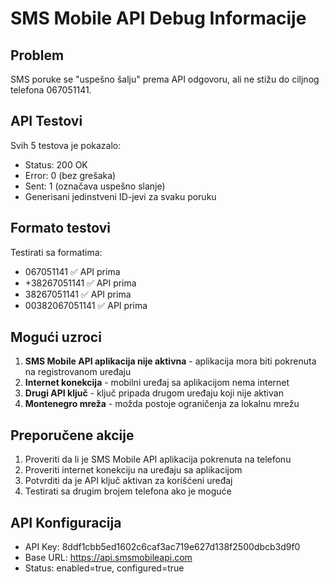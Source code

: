 # SMS Mobile API Debug Informacije

## Problem
SMS poruke se "uspešno šalju" prema API odgovoru, ali ne stižu do ciljnog telefona 067051141.

## API Testovi
Svih 5 testova je pokazalo:
- Status: 200 OK
- Error: 0 (bez grešaka) 
- Sent: 1 (označava uspešno slanje)
- Generisani jedinstveni ID-jevi za svaku poruku

## Formato testovi
Testirati sa formatima:
- 067051141 ✅ API prima
- +38267051141 ✅ API prima  
- 38267051141 ✅ API prima
- 00382067051141 ✅ API prima

## Mogući uzroci
1. **SMS Mobile API aplikacija nije aktivna** - aplikacija mora biti pokrenuta na registrovanom uređaju
2. **Internet konekcija** - mobilni uređaj sa aplikacijom nema internet
3. **Drugi API ključ** - ključ pripada drugom uređaju koji nije aktivan
4. **Montenegro mreža** - možda postoje ograničenja za lokalnu mrežu

## Preporučene akcije
1. Proveriti da li je SMS Mobile API aplikacija pokrenuta na telefonu
2. Proveriti internet konekciju na uređaju sa aplikacijom
3. Potvrditi da je API ključ aktivan za korišćeni uređaj
4. Testirati sa drugim brojem telefona ako je moguće

## API Konfiguracija
- API Key: 8ddf1cbb5ed1602c6caf3ac719e627d138f2500dbcb3d9f0
- Base URL: https://api.smsmobileapi.com
- Status: enabled=true, configured=true